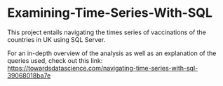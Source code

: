 # Examining-Time-Series-With-SQL

This project entails navigating the times series of vaccinations of the countries in UK using SQL Server. 

For an in-depth overview of the analysis as well as an explanation of the queries used, check out this link: https://towardsdatascience.com/navigating-time-series-with-sql-39068018ba7e

